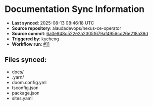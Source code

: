 # Documentation Sync Information

- **Last synced**: 2025-08-13 08:46:18 UTC
- **Source repository**: alaudadevops/nexus-ce-operator
- **Source commit**: [6a0e948c522e2a2305f679af4956cd26e218a39d](https://github.com/alaudadevops/nexus-ce-operator/commit/6a0e948c522e2a2305f679af4956cd26e218a39d)
- **Triggered by**: kycheng
- **Workflow run**: [#11](https://github.com/alaudadevops/nexus-ce-operator/actions/runs/16932250615)

## Files synced:
- docs/
- .yarn/
- doom.config.yml
- tsconfig.json
- package.json
- sites.yaml
